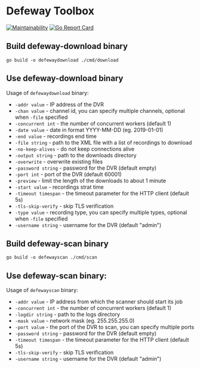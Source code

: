 # Defeway Toolbox

[![Maintainability](https://api.codeclimate.com/v1/badges/25cd6143e39b5d2c5caa/maintainability)](https://codeclimate.com/github/crabtree/defeway-toolbox/maintainability)
[![Go Report Card](https://goreportcard.com/badge/github.com/crabtree/defeway-toolbox)](https://goreportcard.com/report/github.com/crabtree/defeway-toolbox)

## Build defeway-download binary

```
go build -o defewaydownload ./cmd/download
```

## Use defeway-download binary

Usage of `defewaydownload` binary:

- `-addr value` - IP address of the DVR
- `-chan value` - channel id, you can specify multiple channels, optional when `-file` specified
- `-concurrent int` - the number of concurrent workers (default 1)
- `-date value` - date in format YYYY-MM-DD (eg. 2019-01-01)
- `-end value` - recordings end time
- `-file string` - path to the XML file with a list of recordings to download
- `-no-keep-alives` - do not keep connections alive
- `-output string` - path to the downloads directory
- `-overwrite` - overwrite existing files
- `-password string` - password for the DVR (default empty)
- `-port int` - port of the DVR (default 60001)
- `-preview` - limit the length of the downloads to about 1 minute
- `-start value` - recordings strat time
- `-timeout timespan` - the timeout parameter for the HTTP client (default 5s)
- `-tls-skip-verify` - skip TLS verification
- `-type value` - recording type, you can specify multiple types, optional when `-file` specified
- `-username string` - username for the DVR (default "admin")

## Build defeway-scan binary

```
go build -o defewayscan ./cmd/scan
```

## Use defeway-scan binary:

Usage of `defewayscan` binary:

- `-addr value` - IP address from which the scanner should start its job
- `-concurrent int` - the number of concurrent workers (default 1)
- `-logdir string` - path to the logs directory
- `-mask value` - network mask (eg. 255.255.255.0)
- `-port value` - the port of the DVR to scan, you can specify multiple ports
- `-password string` - password for the DVR (default empty)
- `-timeout timespan` - the timeout parameter for the HTTP client (default 5s)
- `-tls-skip-verify` - skip TLS verification
- `-username string` - username for the DVR (default "admin")
